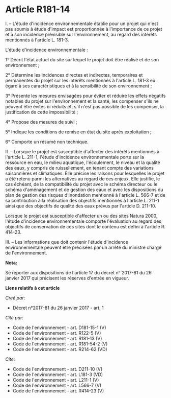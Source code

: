 # Article R181-14

I. – L'étude d'incidence environnementale établie pour un projet qui n'est pas soumis à étude d'impact est proportionnée à
l'importance de ce projet et à son incidence prévisible sur l'environnement, au regard des intérêts mentionnés à l'article L.
181-3.

L'étude d'incidence environnementale :

1° Décrit l'état actuel du site sur lequel le projet doit être réalisé et de son environnement ;

2° Détermine les incidences directes et indirectes, temporaires et permanentes du projet sur les intérêts mentionnés à
l'article L. 181-3 eu égard à ses caractéristiques et à la sensibilité de son environnement ;

3° Présente les mesures envisagées pour éviter et réduire les effets négatifs notables du projet sur l'environnement et la
santé, les compenser s'ils ne peuvent être évités ni réduits et, s'il n'est pas possible de les compenser, la justification
de cette impossibilité ;

4° Propose des mesures de suivi ;

5° Indique les conditions de remise en état du site après exploitation ;

6° Comporte un résumé non technique.

II. – Lorsque le projet est susceptible d'affecter des intérêts mentionnés à l'article L. 211-1, l'étude d'incidence
environnementale porte sur la ressource en eau, le milieu aquatique, l'écoulement, le niveau et la qualité des eaux, y
compris de ruissellement, en tenant compte des variations saisonnières et climatiques. Elle précise les raisons pour
lesquelles le projet a été retenu parmi les alternatives au regard de ces enjeux. Elle justifie, le cas échéant, de la
compatibilité du projet avec le schéma directeur ou le schéma d'aménagement et de gestion des eaux et avec les dispositions
du plan de gestion des risques d'inondation mentionné à l'article L. 566-7 et de sa contribution à la réalisation des
objectifs mentionnés à l'article L. 211-1 ainsi que des objectifs de qualité des eaux prévus par l'article D. 211-10.

Lorsque le projet est susceptible d'affecter un ou des sites Natura 2000, l'étude d'incidence environnementale comporte
l'évaluation au regard des objectifs de conservation de ces sites dont le contenu est défini à l'article R. 414-23.

III. – Les informations que doit contenir l'étude d'incidence environnementale peuvent être précisées par un arrêté du
ministre chargé de l'environnement.

**Nota:**

Se reporter aux dispositions de l'article 17 du décret n° 2017-81 du 26 janvier 2017 qui précisent les réserves d'entrée en
vigueur.

**Liens relatifs à cet article**

_Créé par_:

  - Décret n°2017-81 du 26 janvier 2017 - art. 1

_Cité par_:

  - Code de l'environnement - art. D181-15-1 (V)
  - Code de l'environnement - art. R122-5 (V)
  - Code de l'environnement - art. R181-13 (V)
  - Code de l'environnement - art. R181-54-2 (V)
  - Code de l'environnement - art. R214-62 (VD)

_Cite_:

  - Code de l'environnement - art. D211-10 (V)
  - Code de l'environnement - art. L181-3 (VD)
  - Code de l'environnement - art. L211-1 (V)
  - Code de l'environnement - art. L566-7 (V)
  - Code de l'environnement - art. R414-23 (V)
